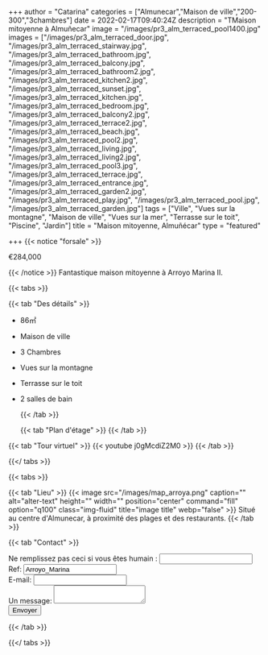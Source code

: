 +++
author = "Catarina"
categories = ["Almunecar","Maison de ville","200-300","3chambres"]
date = 2022-02-17T09:40:24Z
description = "TMaison mitoyenne à Almuñecar"
image = "/images/pr3_alm_terraced_pool1400.jpg"
images = ["/images/pr3_alm_terraced_door.jpg", "/images/pr3_alm_terraced_stairway.jpg", "/images/pr3_alm_terraced_bathroom.jpg", "/images/pr3_alm_terraced_balcony.jpg", "/images/pr3_alm_terraced_bathroom2.jpg", "/images/pr3_alm_terraced_kitchen2.jpg", "/images/pr3_alm_terraced_sunset.jpg", "/images/pr3_alm_terraced_kitchen.jpg", "/images/pr3_alm_terraced_bedroom.jpg", "/images/pr3_alm_terraced_balcony2.jpg", "/images/pr3_alm_terraced_terrace2.jpg", "/images/pr3_alm_terraced_beach.jpg", "/images/pr3_alm_terraced_pool2.jpg", "/images/pr3_alm_terraced_living.jpg", "/images/pr3_alm_terraced_living2.jpg", "/images/pr3_alm_terraced_pool3.jpg", "/images/pr3_alm_terraced_terrace.jpg", "/images/pr3_alm_terraced_entrance.jpg", "/images/pr3_alm_terraced_garden2.jpg", "/images/pr3_alm_terraced_play.jpg", "/images/pr3_alm_terraced_pool.jpg", "/images/pr3_alm_terraced_garden.jpg"]
tags = ["Ville", "Vues sur la montagne", "Maison de ville", "Vues sur la mer", "Terrasse sur le toit", "Piscine", "Jardin"]
title = "Maison mitoyenne, Almuñécar"
type = "featured"

+++
{{< notice "forsale" >}}

€284,000

{{< /notice >}} Fantastique maison mitoyenne à Arroyo Marina II. 

{{< tabs >}}

{{< tab "Des détails" >}}

* 86&#x33A1;
* Maison de ville
* 3 Chambres
* Vues sur la montagne
* Terrasse sur le toit
* 2 salles de bain

  {{< /tab >}}

  {{< tab "Plan d'étage" >}} {{< /tab >}}

{{< tab "Tour virtuel" >}} {{< youtube j0gMcdiZ2M0 >}} {{< /tab >}}

{{</ tabs >}}

{{< tabs >}}

{{< tab "Lieu" >}}
{{< image src="/images/map_arroya.png" caption="" alt="alter-text" height="" width="" position="center" command="fill" option="q100" class="img-fluid" title="image title" webp="false" >}}
Situé au centre d'Almunecar, à proximité des plages et des restaurants. {{< /tab >}}

{{< tab "Contact" >}} <form name="propertyContact" method="POST" netlify-honeypot="bot-field" data-netlify="true">
<div class="form-group">
<label>Ne remplissez pas ceci si vous êtes humain : <input name="bot-field" /></label>
</div>
<div class="form-group">
<label>Ref: <input name="property-ref" class="form-control" value="Arroyo_Marina" readonly/></label>
</div>
<div class="form-group">
<label>E-mail: <input type="text" class="form-control" name="email" /></label>
</div>
<div class="form-group">
<label>Un message: </label> <textarea name="message" class="form-control"></textarea>
</div>
<button type="submit" class="btn btn-primary">Envoyer</button>
</form> {{< /tab >}}

{{</ tabs >}}